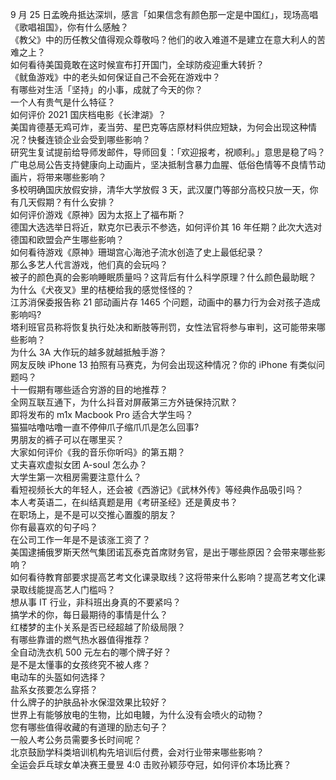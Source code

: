 9 月 25 日孟晚舟抵达深圳，感言「如果信念有颜色那一定是中国红」，现场高唱《歌唱祖国》，你有什么感触？  
《教父》中的历任教父值得观众尊敬吗？他们的收入难道不是建立在意大利人的苦难之上？  
如何看待美国竟敢在这时候宣布打开国门，全球防疫迎重大转折？  
《鱿鱼游戏》中的老头如何保证自己不会死在游戏中？  
有哪些对生活「坚持」的小事，成就了今天的你？  
一个人有贵气是什么特征？  
如何评价 2021 国庆档电影《长津湖》？  
美国肯德基无鸡可炸，麦当劳、星巴克等店原材料供应短缺，为何会出现这种情况？快餐连锁企业会受到哪些影响？  
研究生复试提前给导师发邮件，导师回复：「欢迎报考，祝顺利。」意思是稳了吗？  
广电总局公告支持健康向上动画片，坚决抵制含暴力血腥、低俗色情等不良情节动画片，将带来哪些影响？  
多校明确国庆放假安排，清华大学放假 3 天，武汉厦门等部分高校只放一天，你有几天假期？有什么安排？  
如何评价游戏《原神》因为太抠上了福布斯？  
德国大选选举日将近，默克尔已表示不参选，如何评价其 16 年任期？此次大选对德国和欧盟会产生哪些影响？  
如何看待游戏《原神》珊瑚宫心海池子流水创造了史上最低纪录？  
那么多艺人代言游戏，他们真的会玩吗？  
被子的颜色真的会影响睡眠质量吗？这背后有什么科学原理？什么颜色最助眠？  
为什么《犬夜叉》里的桔梗给我的感觉怪怪的？  
江苏消保委报告称 21 部动画片存 1465 个问题，动画中的暴力行为会对孩子造成影响吗?  
塔利班官员称将恢复执行处决和断肢等刑罚，女性法官将参与审判，这可能带来哪些影响？  
为什么 3A 大作玩的越多就越抵触手游？  
网友反映 iPhone 13 拍照有马赛克，为何会出现这种情况？你的 iPhone 有类似问题吗？  
十一假期有哪些适合穷游的目的地推荐？  
全网互联互通下，为什么抖音对屏蔽第三方外链保持沉默？  
即将发布的 m1x Macbook Pro 适合大学生吗？  
猫猫咕噜咕噜一直不停伸爪子缩爪爪是怎么回事?  
男朋友的裤子可以在哪里买？  
大家如何评价《我的音乐你听吗》的第五期？  
丈夫喜欢虚拟女团 A-soul 怎么办？  
大学生第一次租房需要注意什么？  
看短视频长大的年轻人，还会被《西游记》《武林外传》等经典作品吸引吗？  
本人考英语二，在纠结真题是用《考研圣经》还是黄皮书？  
在职场上，是不是可以交推心置腹的朋友？  
你有最喜欢的句子吗？  
在公司工作一年是不是该涨工资了？  
美国逮捕俄罗斯天然气集团诺瓦泰克首席财务官，是出于哪些原因？会带来哪些影响？  
如何看待教育部要求提高艺考文化课录取线？这将带来什么影响？提高艺考文化课录取线能提高艺人门槛吗？  
想从事 IT 行业，非科班出身真的不要紧吗？  
搞学术的你，每日最期待的事情是什么？  
红楼梦的主仆关系是否已经超越了阶级局限？  
有哪些靠谱的燃气热水器值得推荐？  
全自动洗衣机 500 元左右的哪个牌子好？  
是不是太懂事的女孩终究不被人疼？  
电动车的头盔如何选择？  
盐系女孩要怎么穿搭？  
什么牌子的护肤品补水保湿效果比较好？  
世界上有能够放电的生物，比如电鳗，为什么没有会喷火的动物？  
您有哪些值得收藏的有道理的励志句子？  
一般人考公务员需要多长时间呢？  
北京鼓励学科类培训机构先培训后付费，会对行业带来哪些影响？  
全运会乒乓球女单决赛王曼昱 4:0 击败孙颖莎夺冠，如何评价本场比赛？  
